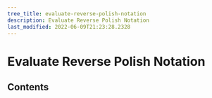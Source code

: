 ```yaml
---
tree_title: evaluate-reverse-polish-notation
description: Evaluate Reverse Polish Notation
last_modified: 2022-06-09T21:23:28.2328
---
```


# Evaluate Reverse Polish Notation

## Contents
